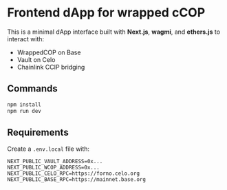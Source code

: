 # Frontend dApp for wrapped cCOP

This is a minimal dApp interface built with **Next.js**, **wagmi**, and **ethers.js** to interact with:

- WrappedCOP on Base
- Vault on Celo
- Chainlink CCIP bridging

## Commands

```bash
npm install
npm run dev
```

## Requirements

Create a `.env.local` file with:

```
NEXT_PUBLIC_VAULT_ADDRESS=0x...
NEXT_PUBLIC_WCOP_ADDRESS=0x...
NEXT_PUBLIC_CELO_RPC=https://forno.celo.org
NEXT_PUBLIC_BASE_RPC=https://mainnet.base.org
```
